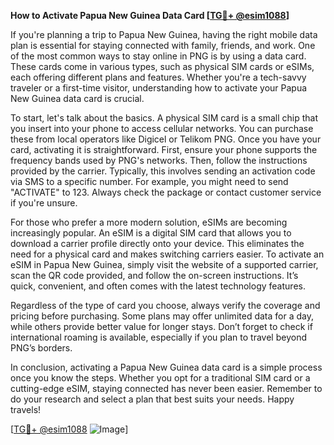 **How to Activate Papua New Guinea Data Card [[TG💪+ @esim1088](https://t.me/s/esim1088)]**

If you're planning a trip to Papua New Guinea, having the right mobile data plan is essential for staying connected with family, friends, and work. One of the most common ways to stay online in PNG is by using a data card. These cards come in various types, such as physical SIM cards or eSIMs, each offering different plans and features. Whether you're a tech-savvy traveler or a first-time visitor, understanding how to activate your Papua New Guinea data card is crucial.

To start, let's talk about the basics. A physical SIM card is a small chip that you insert into your phone to access cellular networks. You can purchase these from local operators like Digicel or Telikom PNG. Once you have your card, activating it is straightforward. First, ensure your phone supports the frequency bands used by PNG's networks. Then, follow the instructions provided by the carrier. Typically, this involves sending an activation code via SMS to a specific number. For example, you might need to send "ACTIVATE" to 123. Always check the package or contact customer service if you're unsure.

For those who prefer a more modern solution, eSIMs are becoming increasingly popular. An eSIM is a digital SIM card that allows you to download a carrier profile directly onto your device. This eliminates the need for a physical card and makes switching carriers easier. To activate an eSIM in Papua New Guinea, simply visit the website of a supported carrier, scan the QR code provided, and follow the on-screen instructions. It’s quick, convenient, and often comes with the latest technology features.

Regardless of the type of card you choose, always verify the coverage and pricing before purchasing. Some plans may offer unlimited data for a day, while others provide better value for longer stays. Don’t forget to check if international roaming is available, especially if you plan to travel beyond PNG’s borders.

In conclusion, activating a Papua New Guinea data card is a simple process once you know the steps. Whether you opt for a traditional SIM card or a cutting-edge eSIM, staying connected has never been easier. Remember to do your research and select a plan that best suits your needs. Happy travels!

[[TG💪+ @esim1088](https://t.me/s/esim1088) ![Image](https://i.postimg.cc/Y0z9fWf4/image.png)]